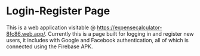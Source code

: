 # Login-Register Page
This is a web application visitable @ https://expensecalculator-8fc86.web.app/.
Currently this is a page built for logging in and register new users, it includes with Google and Facebook authentication, all of which is connected using the Firebase APK.
